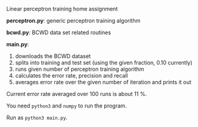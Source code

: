 Linear perceptron training home assignment

**perceptron.py**: generic perceptron training algorithm

**bcwd.py**: BCWD data set related routines

**main.py**:

1. downloads the BCWD dataset
2. splits into training and test set (using the given fraction, 0.10 currently)
3. runs given number of perceptron training algorithm
4. calculates the error rate, precision and recall
5. averages error rate over the given number of iteration and prints it out

Current error rate averaged over 100 runs is about 11 %.

You need `python3` and `numpy` to run the program.

Run as `python3 main.py`.